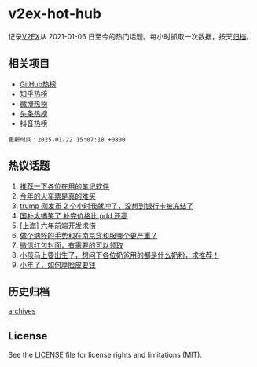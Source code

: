 # v2ex-hot-hub

 记录[V2EX](https://www.v2ex.com/)从 2021-01-06 日至今的热门话题。每小时抓取一次数据，按天[归档](archives)。
 
 ## 相关项目

- [GitHub热榜](https://github.com/it985/github-hot-hub)
- [知乎热榜](https://github.com/it985/zhihu-hot-hub)
- [微博热榜](https://github.com/it985/weibo-hot-hub)
- [头条热榜](https://github.com/it985/toutiao-hot-hub)
- [抖音热榜](https://github.com/it985/douyin-hot-hub)


 `更新时间：2025-01-22 15:07:18 +0800`

## 热议话题

1. [推荐一下各位在用的笔记软件](https://www.v2ex.com/t/1106847)
1. [今年的火车票是真的难买](https://www.v2ex.com/t/1106973)
1. [trump 刚发币 2 个小时我就冲了，没想到银行卡被冻结了](https://www.v2ex.com/t/1106952)
1. [国补太搞笑了 补完价格比 pdd 还高](https://www.v2ex.com/t/1106975)
1. [[上海] 六年前端开发求捞](https://www.v2ex.com/t/1106808)
1. [做个纳粹的手势和在南京穿和服哪个更严重？](https://www.v2ex.com/t/1107043)
1. [微信红包封面，有需要的可以领取](https://www.v2ex.com/t/1106962)
1. [小孩马上要出生了，想问下各位奶爸用的都是什么奶粉，求推荐！](https://www.v2ex.com/t/1106802)
1. [小年了，如何厚脸皮要钱](https://www.v2ex.com/t/1107042)

## 历史归档

[archives](archives)

## License

See the [LICENSE](LICENSE) file for license rights and limitations (MIT).

